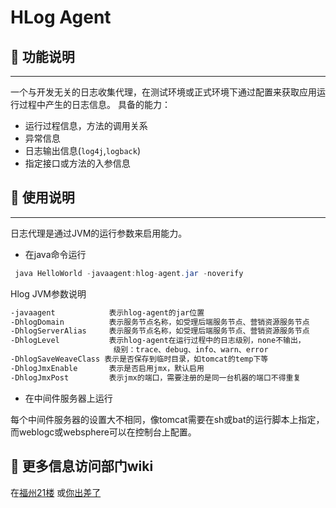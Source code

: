 # HLog Agent

## :snail: 功能说明
---
一个与开发无关的日志收集代理，在测试环境或正式环境下通过配置来获取应用运行过程中产生的日志信息。
具备的能力：
* 运行过程信息，方法的调用关系
* 异常信息
* 日志输出信息(`log4j`,`logback`)
* 指定接口或方法的入参信息

## :snail: 使用说明
---
日志代理是通过JVM的运行参数来启用能力。
* 在java命令运行

```java
 java HelloWorld -javaagent:hlog-agent.jar -noverify
```

Hlog JVM参数说明

```bash
-javaagent            表示hlog-agent的jar位置
-DhlogDomain          表示服务节点名称，如受理后端服务节点、营销资源服务节点
-DhlogServerAlias     表示服务节点名称，如受理后端服务节点、营销资源服务节点
-DhlogLevel           表示hlog-agent在运行过程中的日志级别，none不输出，
                       级别：trace、debug、info、warn、error
-DhlogSaveWeaveClass 表示是否保存到临时目录，如tomcat的temp下等
-DhlogJmxEnable       表示是否启用jmx，默认启用
-DhlogJmxPost         表示jmx的端口，需要注册的是同一台机器的端口不得重复
```

 * 在中间件服务器上运行
 
每个中间件服务器的设置大不相同，像tomcat需要在sh或bat的运行脚本上指定，而weblogc或websphere可以在控制台上配置。

## :snail: 更多信息访问部门wiki
在[福州21楼](http://192.168.1.22:8083/xwiki/bin/view/Main/logPlatform)
或[你出差了](http://110.90.126.242:8083/xwiki/bin/view/Main/logPlatform)